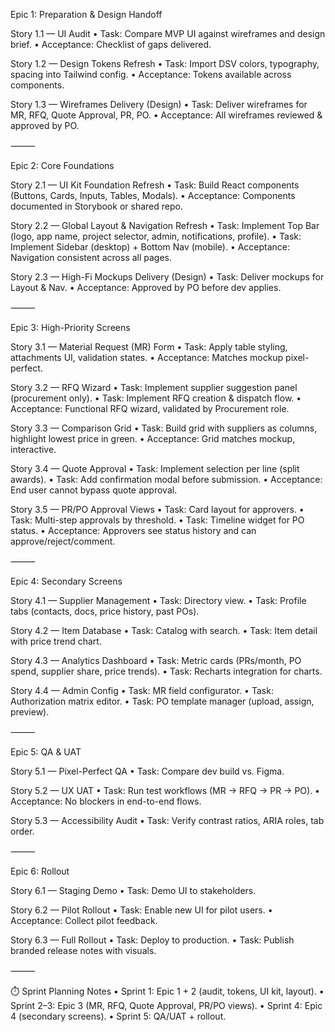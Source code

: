 Epic 1: Preparation & Design Handoff

Story 1.1 — UI Audit
	•	Task: Compare MVP UI against wireframes and design brief.
	•	Acceptance: Checklist of gaps delivered.

Story 1.2 — Design Tokens Refresh
	•	Task: Import DSV colors, typography, spacing into Tailwind config.
	•	Acceptance: Tokens available across components.

Story 1.3 — Wireframes Delivery (Design)
	•	Task: Deliver wireframes for MR, RFQ, Quote Approval, PR, PO.
	•	Acceptance: All wireframes reviewed & approved by PO.

⸻

Epic 2: Core Foundations

Story 2.1 — UI Kit Foundation Refresh
	•	Task: Build React components (Buttons, Cards, Inputs, Tables, Modals).
	•	Acceptance: Components documented in Storybook or shared repo.

Story 2.2 — Global Layout & Navigation Refresh
	•	Task: Implement Top Bar (logo, app name, project selector, admin, notifications, profile).
	•	Task: Implement Sidebar (desktop) + Bottom Nav (mobile).
	•	Acceptance: Navigation consistent across all pages.

Story 2.3 — High-Fi Mockups Delivery (Design)
	•	Task: Deliver mockups for Layout & Nav.
	•	Acceptance: Approved by PO before dev applies.

⸻

Epic 3: High-Priority Screens

Story 3.1 — Material Request (MR) Form
	•	Task: Apply table styling, attachments UI, validation states.
	•	Acceptance: Matches mockup pixel-perfect.

Story 3.2 — RFQ Wizard
	•	Task: Implement supplier suggestion panel (procurement only).
	•	Task: Implement RFQ creation & dispatch flow.
	•	Acceptance: Functional RFQ wizard, validated by Procurement role.

Story 3.3 — Comparison Grid
	•	Task: Build grid with suppliers as columns, highlight lowest price in green.
	•	Acceptance: Grid matches mockup, interactive.

Story 3.4 — Quote Approval
	•	Task: Implement selection per line (split awards).
	•	Task: Add confirmation modal before submission.
	•	Acceptance: End user cannot bypass quote approval.

Story 3.5 — PR/PO Approval Views
	•	Task: Card layout for approvers.
	•	Task: Multi-step approvals by threshold.
	•	Task: Timeline widget for PO status.
	•	Acceptance: Approvers see status history and can approve/reject/comment.

⸻

Epic 4: Secondary Screens

Story 4.1 — Supplier Management
	•	Task: Directory view.
	•	Task: Profile tabs (contacts, docs, price history, past POs).

Story 4.2 — Item Database
	•	Task: Catalog with search.
	•	Task: Item detail with price trend chart.

Story 4.3 — Analytics Dashboard
	•	Task: Metric cards (PRs/month, PO spend, supplier share, price trends).
	•	Task: Recharts integration for charts.

Story 4.4 — Admin Config
	•	Task: MR field configurator.
	•	Task: Authorization matrix editor.
	•	Task: PO template manager (upload, assign, preview).

⸻

Epic 5: QA & UAT

Story 5.1 — Pixel-Perfect QA
	•	Task: Compare dev build vs. Figma.

Story 5.2 — UX UAT
	•	Task: Run test workflows (MR → RFQ → PR → PO).
	•	Acceptance: No blockers in end-to-end flows.

Story 5.3 — Accessibility Audit
	•	Task: Verify contrast ratios, ARIA roles, tab order.

⸻

Epic 6: Rollout

Story 6.1 — Staging Demo
	•	Task: Demo UI to stakeholders.

Story 6.2 — Pilot Rollout
	•	Task: Enable new UI for pilot users.
	•	Acceptance: Collect pilot feedback.

Story 6.3 — Full Rollout
	•	Task: Deploy to production.
	•	Task: Publish branded release notes with visuals.

⸻

⏱️ Sprint Planning Notes
	•	Sprint 1: Epic 1 + 2 (audit, tokens, UI kit, layout).
	•	Sprint 2–3: Epic 3 (MR, RFQ, Quote Approval, PR/PO views).
	•	Sprint 4: Epic 4 (secondary screens).
	•	Sprint 5: QA/UAT + rollout.